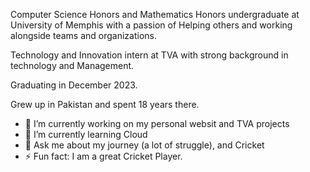 Computer Science Honors and Mathematics Honors undergraduate at University of Memphis with a passion of Helping others and working alongside teams and organizations. 

Technology and Innovation intern at TVA with strong background in technology and Management.

Graduating in December 2023.

Grew up in Pakistan and spent 18 years there.

- 🔭 I’m currently working on my personal websit and TVA projects
- 🌱 I’m currently learning Cloud 
- 💬 Ask me about my journey (a lot of struggle), and Cricket
- ⚡ Fun fact: I am a great Cricket Player.
